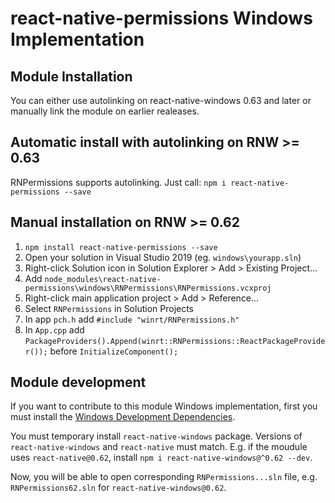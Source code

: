 # react-native-permissions Windows Implementation

## Module Installation

You can either use autolinking on react-native-windows 0.63 and later or manually link the module on earlier realeases.

## Automatic install with autolinking on RNW >= 0.63

RNPermissions supports autolinking. Just call: `npm i react-native-permissions --save`

## Manual installation on RNW >= 0.62

1. `npm install react-native-permissions --save`
2. Open your solution in Visual Studio 2019 (eg. `windows\yourapp.sln`)
3. Right-click Solution icon in Solution Explorer > Add > Existing Project...
4. Add `node_modules\react-native-permissions\windows\RNPermissions\RNPermissions.vcxproj`
5. Right-click main application project > Add > Reference...
6. Select `RNPermissions` in Solution Projects
7. In app `pch.h` add `#include "winrt/RNPermissions.h"`
8. In `App.cpp` add `PackageProviders().Append(winrt::RNPermissions::ReactPackageProvider());` before `InitializeComponent();`

## Module development

If you want to contribute to this module Windows implementation, first you must install the [Windows Development Dependencies](https://microsoft.github.io/react-native-windows/docs/rnw-dependencies).

You must temporary install `react-native-windows` package. Versions of `react-native-windows` and `react-native` must match. E.g. if the moudule uses `react-native@0.62`, install `npm i react-native-windows@^0.62 --dev`.

Now, you will be able to open corresponding `RNPermissions...sln` file, e.g. `RNPermissions62.sln` for `react-native-windows@0.62`.
